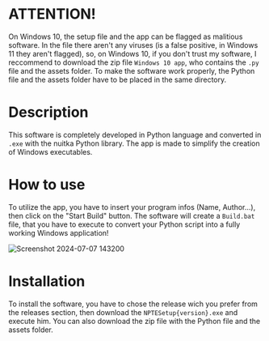 # ATTENTION!
On Windows 10, the setup file and the app can be flagged as malitious software. In the file there aren't any viruses (is a false positive, in Windows 11 they aren't flagged), so, on Windows 10, if you don't trust my software, I reccommend to download the zip file `Windows 10 app`, who contains the `.py` file and the assets folder. To make the software work properly, the Python file and the assets folder have to be placed in the same directory.

# Description
This software is completely developed in Python language and converted in `.exe` with the nuitka Python library.
The app is made to simplify the creation of Windows executables.

# How to use
To utilize the app, you have to insert your program infos (Name, Author...), then click on the "Start Build" button. The software will create a `Build.bat` file, that you have to execute to convert your Python script into a fully working Windows application!

![Screenshot 2024-07-07 143200](https://github.com/Anakin-bb8/NPTE-Nuitka_Python_to_Exexutables/assets/174937049/3b03cef6-2d3c-4616-8b16-42ea5537a07a)

# Installation
To install the software, you have to chose the release wich you prefer from the releases section, then download the `NPTESetup{version}.exe` and execute him. You can also download the zip file with the Python file and the assets folder.
